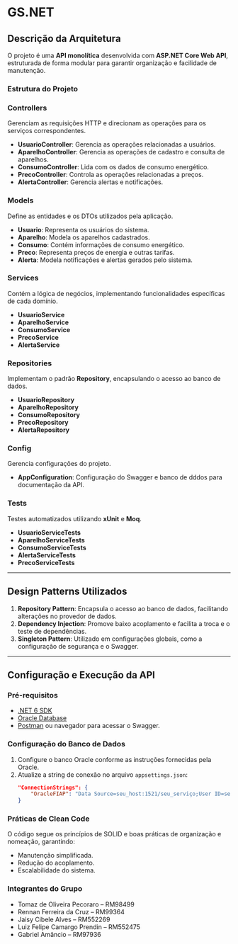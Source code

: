 # **GS.NET**

## **Descrição da Arquitetura**
O projeto é uma **API monolítica** desenvolvida com **ASP.NET Core Web API**, estruturada de forma modular para garantir organização e facilidade de manutenção.

### **Estrutura do Projeto**

### **Controllers**
Gerenciam as requisições HTTP e direcionam as operações para os serviços correspondentes.
- **UsuarioController**: Gerencia as operações relacionadas a usuários.
- **AparelhoController**: Gerencia as operações de cadastro e consulta de aparelhos.
- **ConsumoController**: Lida com os dados de consumo energético.
- **PrecoController**: Controla as operações relacionadas a preços.
- **AlertaController**: Gerencia alertas e notificações.

### **Models**
Define as entidades e os DTOs utilizados pela aplicação.
- **Usuario**: Representa os usuários do sistema.
- **Aparelho**: Modela os aparelhos cadastrados.
- **Consumo**: Contém informações de consumo energético.
- **Preco**: Representa preços de energia e outras tarifas.
- **Alerta**: Modela notificações e alertas gerados pelo sistema.

### **Services**
Contém a lógica de negócios, implementando funcionalidades específicas de cada domínio.
- **UsuarioService**
- **AparelhoService**
- **ConsumoService**
- **PrecoService**
- **AlertaService**

### **Repositories**
Implementam o padrão **Repository**, encapsulando o acesso ao banco de dados.
- **UsuarioRepository**
- **AparelhoRepository**
- **ConsumoRepository**
- **PrecoRepository**
- **AlertaRepository**

### **Config**
Gerencia configurações do projeto.
- **AppConfiguration**: Configuração do Swagger e banco de dddos para documentação da API.

### **Tests**
Testes automatizados utilizando **xUnit** e **Moq**.
- **UsuarioServiceTests**
- **AparelhoServiceTests**
- **ConsumoServiceTests**
- **AlertaServiceTests**
- **PrecoServiceTests**

---

## **Design Patterns Utilizados**

1. **Repository Pattern**: Encapsula o acesso ao banco de dados, facilitando alterações no provedor de dados.
2. **Dependency Injection**: Promove baixo acoplamento e facilita a troca e o teste de dependências.
3. **Singleton Pattern**: Utilizado em configurações globais, como a configuração de segurança e o Swagger.

---

## **Configuração e Execução da API**

### **Pré-requisitos**
- [.NET 6 SDK](https://dotnet.microsoft.com/download)
- [Oracle Database](https://www.oracle.com/database/)
- [Postman](https://www.postman.com/downloads/) ou navegador para acessar o Swagger.

### **Configuração do Banco de Dados**
1. Configure o banco Oracle conforme as instruções fornecidas pela Oracle.
2. Atualize a string de conexão no arquivo `appsettings.json`:
   ```json
   "ConnectionStrings": {
       "OracleFIAP": "Data Source=seu_host:1521/seu_serviço;User ID=seu_usuario;Password=sua_senha;"
   }

### **Práticas de Clean Code**
O código segue os princípios de SOLID e boas práticas de organização e nomeação, garantindo:

- Manutenção simplificada.
- Redução do acoplamento.
- Escalabilidade do sistema.

### **Integrantes do Grupo**

- Tomaz de Oliveira Pecoraro – RM98499
- Rennan Ferreira da Cruz – RM99364
- Jaisy Cibele Alves – RM552269
- Luiz Felipe Camargo Prendin – RM552475
- Gabriel Amâncio – RM97936
